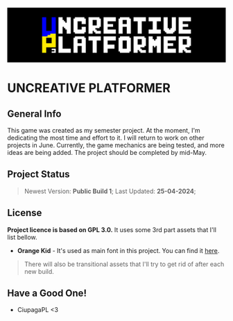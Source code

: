 ![Logo](https://github.com/CiupagaPL/Uncreative_Platformer/blob/main/Sprites/Title_Background.png)
# UNCREATIVE PLATFORMER

## General Info
This game was created as my semester project.
At the moment, I'm dedicating the most time and effort to it.
I will return to work on other projects in June.
Currently, the game mechanics are being tested, and more ideas are being added.
The project should be completed by mid-May.

## Project Status
> Newest Version: **Public Build 1**;
> Last Updated: **25-04-2024**;

## License
**Project licence is based on GPL 3.0.** It uses some 3rd part assets that I'll list bellow.
- **Orange Kid** - It's used as main font in this project. You can find it [here](https://www.1001fonts.com/orange-kid-font.html).
> There will also be transitional assets that I'll try to get rid of after each new build.

## Have a Good One!
- CiupagaPL <3

